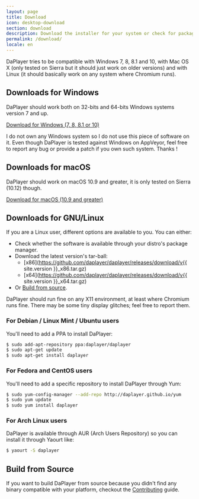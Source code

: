 ```yaml
---
layout: page
title: Download
icon: desktop-download
section: download
description: Download the installer for your system or check for packages for your Linux distribution or how to build the software from source.
permalink: /download/
locale: en
---
```


DaPlayer tries to be compatible with Windows 7, 8, 8.1 and 10, with Mac OS X (only
tested on Sierra but it should just work on older versions) and with Linux (it
should basically work on any system where Chromium runs).

## Downloads for Windows

DaPlayer should work both on 32-bits and 64-bits Windows systems version 7 and up.

<a href="https://github.com/daplayer/daplayer/releases/download/v{{ site.version }}.exe" class="button">
  <span class="octicon octicon-desktop-download"></span>
  Download for Windows (7, 8, 8.1 or 10)
</a>

I do not own any Windows system so I do not use this piece of software on it. Even
though DaPlayer is tested against Windows on AppVeyor, feel free to report any bug
or provide a patch if you own such system. Thanks !

## Downloads for macOS

DaPlayer should work on macOS 10.9 and greater, it is only tested on Sierra
(10.12) though.

<a href="https://github.com/daplayer/daplayer/releases/download/v{{ site.version }}.dmg" class="button">
  <span class="octicon octicon-desktop-download"></span>
  Download for macOS (10.9 and greater)
</a>

## Downloads for GNU/Linux

If you are a Linux user, different options are available to you. You can either:

* Check whether the software is available through your distro's package
  manager.
* Download the latest version's tar-ball:
  * [x86](https://github.com/daplayer/daplayer/releases/download/v{{ site.version }}_x86.tar.gz)
  * [x64](https://github.com/daplayer/daplayer/releases/download/v{{ site.version }}_x64.tar.gz)
* Or [Build from source](#build-from-source).

DaPlayer should run fine on any X11 environment, at least where Chromium runs
fine. There may be some tiny display glitches; feel free to report them.

### For Debian / Linux Mint / Ubuntu users

You'll need to add a PPA to install DaPlayer:

~~~bash
$ sudo add-apt-repository ppa:daplayer/daplayer
$ sudo apt-get update
$ sudo apt-get install daplayer
~~~

### For Fedora and CentOS users

You'll need to add a specific repository to install DaPlayer through Yum:

~~~bash
$ sudo yum-config-manager --add-repo http://daplayer.github.io/yum
$ sudo yum update
$ sudo yum install daplayer
~~~

### For Arch Linux users

DaPlayer is available through AUR (Arch Users Repository) so you can install
it through Yaourt like:

~~~bash
$ yaourt -S daplayer
~~~

## Build from Source

If you want to build DaPlayer from source because you didn't find any binary
compatible with your platform, checkout the [Contributing](documentation/contributing.html) guide.
